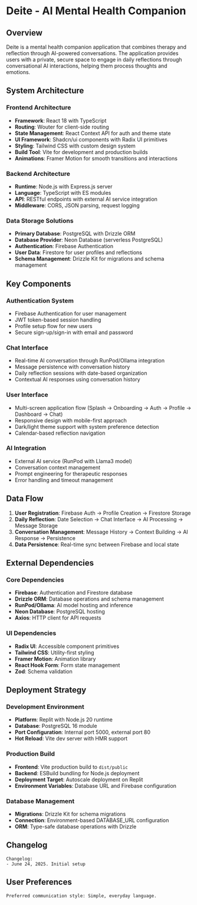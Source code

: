 # Deite - AI Mental Health Companion

## Overview

Deite is a mental health companion application that combines therapy and reflection through AI-powered conversations. The application provides users with a private, secure space to engage in daily reflections through conversational AI interactions, helping them process thoughts and emotions.

## System Architecture

### Frontend Architecture
- **Framework**: React 18 with TypeScript
- **Routing**: Wouter for client-side routing
- **State Management**: React Context API for auth and theme state
- **UI Framework**: Shadcn/ui components with Radix UI primitives
- **Styling**: Tailwind CSS with custom design system
- **Build Tool**: Vite for development and production builds
- **Animations**: Framer Motion for smooth transitions and interactions

### Backend Architecture
- **Runtime**: Node.js with Express.js server
- **Language**: TypeScript with ES modules
- **API**: RESTful endpoints with external AI service integration
- **Middleware**: CORS, JSON parsing, request logging

### Data Storage Solutions
- **Primary Database**: PostgreSQL with Drizzle ORM
- **Database Provider**: Neon Database (serverless PostgreSQL)
- **Authentication**: Firebase Authentication
- **User Data**: Firestore for user profiles and reflections
- **Schema Management**: Drizzle Kit for migrations and schema management

## Key Components

### Authentication System
- Firebase Authentication for user management
- JWT token-based session handling
- Profile setup flow for new users
- Secure sign-up/sign-in with email and password

### Chat Interface
- Real-time AI conversation through RunPod/Ollama integration
- Message persistence with conversation history
- Daily reflection sessions with date-based organization
- Contextual AI responses using conversation history

### User Interface
- Multi-screen application flow (Splash → Onboarding → Auth → Profile → Dashboard → Chat)
- Responsive design with mobile-first approach
- Dark/light theme support with system preference detection
- Calendar-based reflection navigation

### AI Integration
- External AI service (RunPod with Llama3 model)
- Conversation context management
- Prompt engineering for therapeutic responses
- Error handling and timeout management

## Data Flow

1. **User Registration**: Firebase Auth → Profile Creation → Firestore Storage
2. **Daily Reflection**: Date Selection → Chat Interface → AI Processing → Message Storage
3. **Conversation Management**: Message History → Context Building → AI Response → Persistence
4. **Data Persistence**: Real-time sync between Firebase and local state

## External Dependencies

### Core Dependencies
- **Firebase**: Authentication and Firestore database
- **Drizzle ORM**: Database operations and schema management
- **RunPod/Ollama**: AI model hosting and inference
- **Neon Database**: PostgreSQL hosting
- **Axios**: HTTP client for API requests

### UI Dependencies
- **Radix UI**: Accessible component primitives
- **Tailwind CSS**: Utility-first styling
- **Framer Motion**: Animation library
- **React Hook Form**: Form state management
- **Zod**: Schema validation

## Deployment Strategy

### Development Environment
- **Platform**: Replit with Node.js 20 runtime
- **Database**: PostgreSQL 16 module
- **Port Configuration**: Internal port 5000, external port 80
- **Hot Reload**: Vite dev server with HMR support

### Production Build
- **Frontend**: Vite production build to `dist/public`
- **Backend**: ESBuild bundling for Node.js deployment
- **Deployment Target**: Autoscale deployment on Replit
- **Environment Variables**: Database URL and Firebase configuration

### Database Management
- **Migrations**: Drizzle Kit for schema migrations
- **Connection**: Environment-based DATABASE_URL configuration
- **ORM**: Type-safe database operations with Drizzle

## Changelog

```
Changelog:
- June 24, 2025. Initial setup
```

## User Preferences

```
Preferred communication style: Simple, everyday language.
```